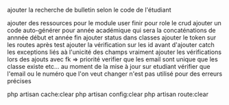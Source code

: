 ajouter la recherche de bulletin selon le code de l'étudiant


ajouter des ressources pour le module user 
finir pour role le crud 
ajouter un code auto-générer pour année académique qui sera la concaténations de annnée début et année fin 
ajouter status dans classes 
ajouter le token sur les routes après test 
ajouter la vérification sur les id avant d'ajouter 
catch les exceptions liés aà l'unicité des champs
vraiment ajouter les vérifications lors des ajouts avec fk => priorité verifier que les email sont unique que les classe existe etc...
 au moment de la mise à jour sur etudiant vérifier que l'email ou le numéro que l'on veut changer n'est pas utilisé pour des erreurs précises





php artisan cache:clear
php artisan config:clear
php artisan route:clear

